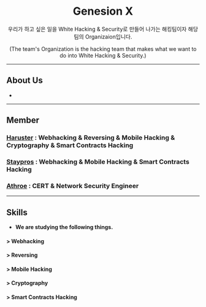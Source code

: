 <div align="center">
  
# Genesion X
우리가 하고 싶은 일을 White Hacking & Security로 만들어 나가는 해킹팀이자 해당 팀의 Organizaion입니다.

(The team's Organization is the hacking team that makes what we want to do into White Hacking & Security.)

</div>

---------------------------

## About Us
- 

------------------------------

## Member

### <a href="https://github.com/haruster">Haruster</a> : Webhacking & Reversing & Mobile Hacking & Cryptography & Smart Contracts Hacking
### <a href="https://github.com/staypros">Staypros</a> : Webhacking & Mobile Hacking & Smart Contracts Hacking
### <a href="https://github.com/athroe">Athroe</a> : CERT & Network Security Engineer

----------------------------------

## Skills 

- <b> We are studying the following things. </b>

#### >  Webhacking
#### >  Reversing
#### > Mobile Hacking
#### > Cryptography
#### > Smart Contracts Hacking







